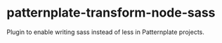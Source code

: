 # patternplate-transform-node-sass

Plugin to enable writing sass instead of less in Patternplate projects.
